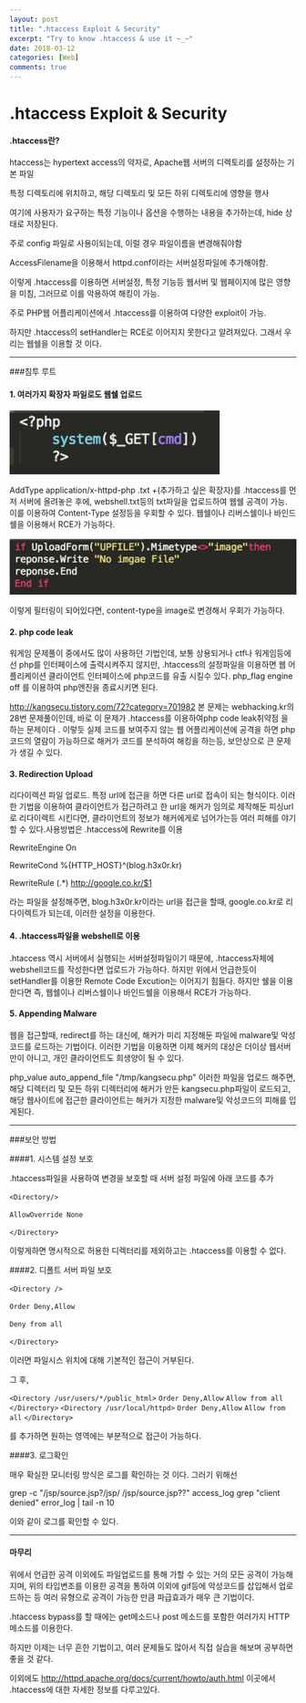 ```yaml
---
layout: post
title: ".htaccess Exploit & Security"
excerpt: "Try to know .htaccess & use it ~_~"
date: 2018-03-12
categories: [Web]
comments: true 
---
```


# .htaccess Exploit & Security



#### .htaccess란?

htaccess는 hypertext access의 약자로, Apache웹 서버의 디렉토리를 설정하는 기본 파일

특정 디렉토리에 위치하고, 해당 디렉토리 및 모든 하위 디렉토리에 영향을 행사

여기에 사용자가 요구하는 특정 기능이나 옵션을 수행하는 내용을 추가하는데, hide 상태로 저장된다.

주로 config 파일로 사용이되는데, 이럴 경우 파일이름을 변경해줘야함

AccessFilename을 이용해서 httpd.conf이라는 서버설정파일에 추가해야함.

이렇게 .htaccess를 이용하면 서버설정, 특정 기능등 웹서버 및 웹페이지에 많은 영향을 미침, 그러므로 이를 악용하여 해킹이 가능.

주로 PHP웹 어플리케이션에서 .htaccess를 이용하여 다양한 exploit이 가능.

하지만 .htaccess의 setHandler는 RCE로 이어지지 못한다고 알려져있다. 그래서 우리는 웹쉘을 이용할 것 이다. 

<hr>


###침투 루트

#### 1. 여러가지 확장자 파일로도 웹쉘 업로드

![img](/img/hta-1.png)

AddType application/x-httpd-php .txt +(추가하고 싶은 확장자)를  .htaccess를 먼저 서버에 올려놓은 후에, webshell.txt등의 txt파일을 업로드하여 웹쉘 공격이 가능. 이를 이용하여 Content-Type 설정등을 우회할 수 있다. 웹쉘이나 리버스쉘이나 바인드쉘을 이용해서 RCE가 가능하다.

![img](/img/hta-2.png)

이렇게 필터링이 되어있다면, content-type을 image로 변경해서 우회가 가능하다. 

#### 2. php code leak

워게임 문제풀이 중에서도 많이 사용하던 기법인데, 보통 상용되거나 ctf나 워게임등에선 php를 인터페이스에 출력시켜주지 않지만, .htaccess의 설정파일을 이용하면 웹 어플리케이션 클라이언트 인터페이스에 php코드를 유출 시킬수 있다. php_flag engine off 를 이용하여 php엔진을 종료시키면 된다. 

http://kangsecu.tistory.com/72?category=701982  본 문제는 webhacking.kr의 28번 문제풀이인데,  바로 이 문제가 .htaccess를 이용하여php code leak취약점 을 하는 문제이다 . 이렇듯 실제 코드를 보여주지 않는 웹 어플리케이션에 공격을 하면 php코드의 열람이 가능하므로 해커가 코드를 분석하여 해킹을 하는등,  보안상으로 큰 문제가 생길 수 있다.



#### 3. Redirection Upload

리다이렉션 파일 업로드. 특정 url에 접근을 하면 다른 url로 접속이 되는 형식이다. 이러한 기법을 이용하여 클라이언트가 접근하려고 한 url을 해커가 임의로 제작해둔 피싱url로 리다이렉트 시킨다면, 클라이언트의 정보가 해커에게로 넘어가는등 여러 피해를 야기할 수 있다.사용방법은 .htaccess에 Rewrite를 이용

RewriteEngine On

RewriteCond %{HTTP_HOST}^(blog.h3x0r.kr)

RewriteRule (.*) http://google.co.kr/$1

라는 파일을 설정해주면, blog.h3x0r.kr이라는  url을 접근을 할때, google.co.kr로 리다이렉트가 되는데, 이러한 설정을 이용한다.



#### 4. .htaccess파일을 webshell로 이용

.htaccess 역시 서버에서 실행되는 서버설정파일이기 때문에, .htaccess자체에 webshell코드를 작성한다면 업로드가 가능하다. 하지만 위에서 언급한듯이 setHandler를 이용한 Remote Code Excution는 이어지기 힘들다. 하지만 쉘을 이용한다면 즉, 웹쉘이나 리버스쉘이나 바인드쉘을 이용해서 RCE가 가능하다.



#### 5. Appending Malware

웹을 접근할때, redirect를 하는 대신에, 해커가 미리 지정해둔 파일에 malware및 악성코드를 로드하는 기법이다. 이러한 기법을 이용하면 이제 해커의 대상은 더이상 웹서버만이 아니고, 개인 클라이언트도 희생양이 될 수 있다.

php_value auto_append_file "/tmp/kangsecu.php" 이러한 파일을 업로드 해주면, 해당 디렉터리 및 모든 하위 디렉터리에 해커가 만든 kangsecu.php파일이 로드되고, 해당 웹사이트에 접근한 클라이언트는 해커가 지정한 malware및 악성코드의 피해를 입게된다.



<hr>

###보안 방법



####1. 시스템 설정 보호

.htaccess파일을 사용하여 변경을 보호할 때 서버 설정 파일에 아래 코드를 추가

`<Directory/>`

`AllowOverride None`

`</Directory>`

이렇게하면 명시적으로 허용한 디렉터리를 제외하고는 .htaccess를 이용할 수 없다.

####2. 디폴트 서버 파일 보호

`<Directory />`

`Order Deny,Allow`

`Deny from all`

`</Directory>`

이러면 파일시스 위치에 대해 기본적인 접근이 거부된다. 

그 후, 

`<Directory /usr/users/*/public_html>` 
`Order Deny,Allow` 
`Allow from all` 
`</Directory>` 
`<Directory /usr/local/httpd>` 
`Order Deny,Allow` 
`Allow from all` 
`</Directory>`

를 추가하면 원하는 영역에는 부분적으로 접근이 가능하다.

####3. 로그확인

매우 확실한 모니터링 방식은 로그를 확인하는 것 이다. 그러기 위해선 

grep -c "/jsp/source.jsp?/jsp/ /jsp/source.jsp??" access_log 
grep "client denied" error_log | tail -n 10

이와 같이 로그를 확인할 수 있다. 

<hr>

#### 마무리

위에서 언급한 공격 이외에도 파일업로드를 통해 가할 수 있는 거의 모든 공격이 가능해지며, 위의 타입변조를 이용한 공격을 통하여 이외에 gif등에 악성코드를 삽입해서 업로드하는 등 여러 유형으로 공격이 가능한 만큼 파급효과가 매우 큰 기법이다.  

.htaccess bypass를 할 때에는 get메소드나 post 메소드를 포함한 여러가지  HTTP메소드를 이용한다.

하지만 이제는 너무 흔한 기법이고, 여러 문제들도 많아서 직접 실습을 해보며 공부하면 좋을 것 같다. 

이외에도 http://httpd.apache.org/docs/current/howto/auth.html 이곳에서 .htaccess에 대한 자세한 정보를 다루고있다.
